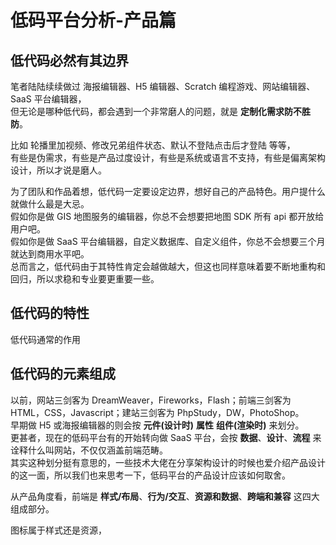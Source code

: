 # 低码平台分析-产品篇

## 低代码必然有其边界

笔者陆陆续续做过 海报编辑器、H5 编辑器、Scratch 编程游戏、网站编辑器、SaaS 平台编辑器，<br />
但无论是哪种低代码，都会遇到一个非常磨人的问题，就是 **定制化需求防不胜防**。

比如 轮播里加视频、修改兄弟组件状态、默认不登陆点击后才登陆 等等，<br />
有些是伪需求，有些是产品过度设计，有些是系统或语言不支持，有些是偏离架构设计，所以才说是磨人。

为了团队和作品着想，低代码一定要设定边界，想好自己的产品特色。用户提什么就做什么最是大忌。<br />
假如你是做 GIS 地图服务的编辑器，你总不会想要把地图 SDK 所有 api 都开放给用户吧。<br />
假如你是做 SaaS 平台编辑器，自定义数据库、自定义组件，你总不会想要三个月就达到商用水平吧。<br />
总而言之，低代码由于其特性肯定会越做越大，但这也同样意味着要不断地重构和回归，所以求稳和专业要更重要一些。

## 低代码的特性

低代码通常的作用

## 低代码的元素组成

以前，网站三剑客为 DreamWeaver，Fireworks，Flash；前端三剑客为 HTML，CSS，Javascript；建站三剑客为 PhpStudy，DW，PhotoShop。<br>
早期做 H5 或海报编辑器的则会按 **元件(设计时)** **属性** **组件(渲染时)** 来划分。<br />
更甚者，现在的低码平台有的开始转向做 SaaS 平台，会按 **数据**、**设计**、**流程** 来诠释什么叫网站，不仅仅涵盖前端范畴。<br />
其实这种划分挺有意思的，一些技术大佬在分享架构设计的时候也爱介绍产品设计的这一面，所以我们也来思考一下，低码平台的产品设计应该如何取舍。

从产品角度看，前端是 **样式/布局**、**行为/交互**、**资源和数据**、**跨端和兼容** 这四大组成部分。<br />



图标属于样式还是资源，
